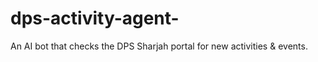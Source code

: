 # dps-activity-agent-
An AI bot that checks the DPS Sharjah portal for new activities &amp; events.
